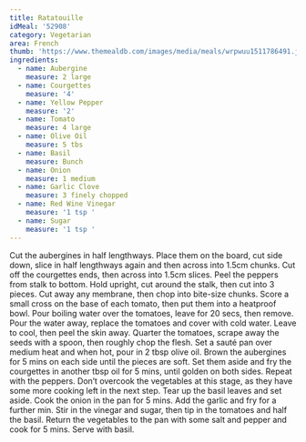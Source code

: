 ```yaml
---
title: Ratatouille
idMeal: '52908'
category: Vegetarian
area: French
thumb: 'https://www.themealdb.com/images/media/meals/wrpwuu1511786491.jpg'
ingredients:
  - name: Aubergine
    measure: 2 large
  - name: Courgettes
    measure: '4'
  - name: Yellow Pepper
    measure: '2'
  - name: Tomato
    measure: 4 large
  - name: Olive Oil
    measure: 5 tbs
  - name: Basil
    measure: Bunch
  - name: Onion
    measure: 1 medium
  - name: Garlic Clove
    measure: 3 finely chopped
  - name: Red Wine Vinegar
    measure: '1 tsp '
  - name: Sugar
    measure: '1 tsp '
---
```

Cut the aubergines in half lengthways. Place them on the board, cut side down, slice in half lengthways again and then across into 1.5cm chunks. Cut off the courgettes ends, then across into 1.5cm slices. Peel the peppers from stalk to bottom. Hold upright, cut around the stalk, then cut into 3 pieces. Cut away any membrane, then chop into bite-size chunks.
Score a small cross on the base of each tomato, then put them into a heatproof bowl. Pour boiling water over the tomatoes, leave for 20 secs, then remove. Pour the water away, replace the tomatoes and cover with cold water. Leave to cool, then peel the skin away. Quarter the tomatoes, scrape away the seeds with a spoon, then roughly chop the flesh.
Set a sauté pan over medium heat and when hot, pour in 2 tbsp olive oil. Brown the aubergines for 5 mins on each side until the pieces are soft. Set them aside and fry the courgettes in another tbsp oil for 5 mins, until golden on both sides. Repeat with the peppers. Don’t overcook the vegetables at this stage, as they have some more cooking left in the next step.
Tear up the basil leaves and set aside. Cook the onion in the pan for 5 mins. Add the garlic and fry for a further min. Stir in the vinegar and sugar, then tip in the tomatoes and half the basil. Return the vegetables to the pan with some salt and pepper and cook for 5 mins. Serve with basil.
